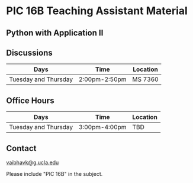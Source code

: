 # PIC 16B Teaching Assistant Material
## Python with Application II

## Discussions 
| **Days**             | **Time**     | **Location**      |
|----------------------|--------------|-------------------|
| Tuesday and Thursday | 2:00pm-2:50pm | MS 7360 |

## Office Hours
| **Days**             | **Time**      | **Location**                |
|----------------------|---------------|-----------------------------|
| Tuesday and Thursday | 3:00pm-4:00pm | TBD |

## Contact
[vaibhavk@g.ucla.edu](mailto:vaibhavk@g.ucla.edu?subject=PIC16B) 

Please include "PIC 16B" in the subject.
